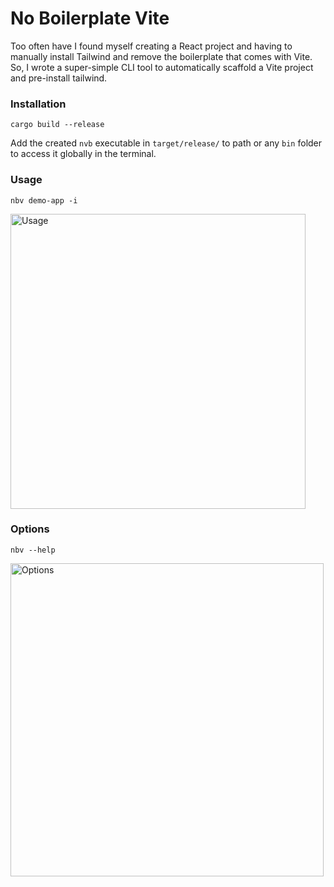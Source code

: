 # No Boilerplate Vite
Too often have I found myself creating a React project and having to manually install Tailwind and remove the boilerplate that comes with Vite. So, I wrote a super-simple CLI tool to automatically scaffold a Vite project and pre-install tailwind.
### Installation
```
cargo build --release
```
Add the created `nvb` executable in `target/release/` to path or any `bin` folder to access it globally in the terminal.
### Usage
```
nbv demo-app -i
```
<img width="472" alt="Usage" src="https://github.com/alasgarlikamal/no-boilerplate-vite/assets/98516464/4977752f-ba44-48f4-a82b-0ec82880b32c">

### Options
```
nbv --help
```
<img width="501" alt="Options" src="https://github.com/alasgarlikamal/no-boilerplate-vite/assets/98516464/0ac160b6-a3ea-4f46-861a-3c6474aa704d">

